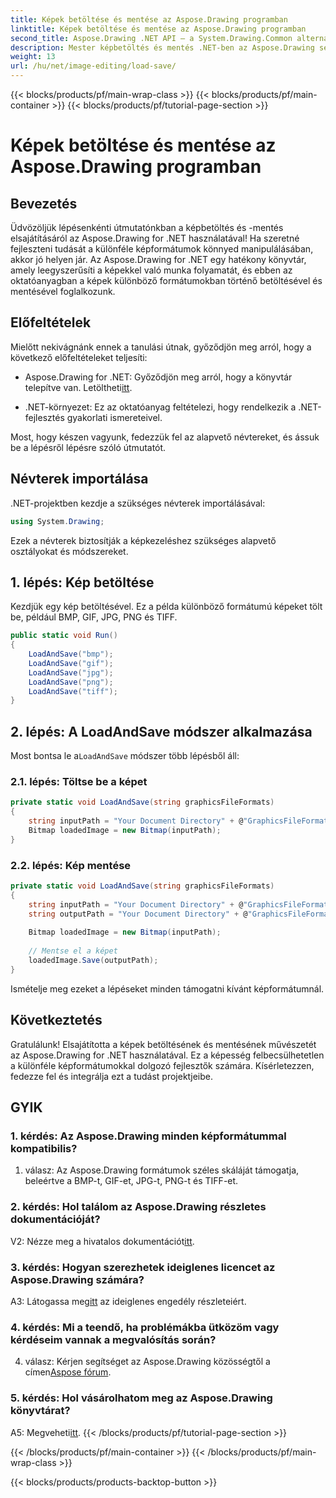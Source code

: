 ```yaml
---
title: Képek betöltése és mentése az Aspose.Drawing programban
linktitle: Képek betöltése és mentése az Aspose.Drawing programban
second_title: Aspose.Drawing .NET API – a System.Drawing.Common alternatívája
description: Mester képbetöltés és mentés .NET-ben az Aspose.Drawing segítségével. Fedezze fel a BMP, GIF, JPG, PNG, TIFF formátumokat könnyedén.
weight: 13
url: /hu/net/image-editing/load-save/
---
```


{{< blocks/products/pf/main-wrap-class >}}
{{< blocks/products/pf/main-container >}}
{{< blocks/products/pf/tutorial-page-section >}}

# Képek betöltése és mentése az Aspose.Drawing programban

## Bevezetés

Üdvözöljük lépésenkénti útmutatónkban a képbetöltés és -mentés elsajátításáról az Aspose.Drawing for .NET használatával! Ha szeretné fejleszteni tudását a különféle képformátumok könnyed manipulálásában, akkor jó helyen jár. Az Aspose.Drawing for .NET egy hatékony könyvtár, amely leegyszerűsíti a képekkel való munka folyamatát, és ebben az oktatóanyagban a képek különböző formátumokban történő betöltésével és mentésével foglalkozunk.

## Előfeltételek

Mielőtt nekivágnánk ennek a tanulási útnak, győződjön meg arról, hogy a következő előfeltételeket teljesíti:

-  Aspose.Drawing for .NET: Győződjön meg arról, hogy a könyvtár telepítve van. Letöltheti[itt](https://releases.aspose.com/drawing/net/).

- .NET-környezet: Ez az oktatóanyag feltételezi, hogy rendelkezik a .NET-fejlesztés gyakorlati ismereteivel.

Most, hogy készen vagyunk, fedezzük fel az alapvető névtereket, és ássuk be a lépésről lépésre szóló útmutatót.

## Névterek importálása

.NET-projektben kezdje a szükséges névterek importálásával:

```csharp
using System.Drawing;
```

Ezek a névterek biztosítják a képkezeléshez szükséges alapvető osztályokat és módszereket.

## 1. lépés: Kép betöltése

Kezdjük egy kép betöltésével. Ez a példa különböző formátumú képeket tölt be, például BMP, GIF, JPG, PNG és TIFF.

```csharp
public static void Run()
{
    LoadAndSave("bmp");
    LoadAndSave("gif");
    LoadAndSave("jpg");
    LoadAndSave("png");
    LoadAndSave("tiff");
}
```

## 2. lépés: A LoadAndSave módszer alkalmazása

 Most bontsa le a`LoadAndSave` módszer több lépésből áll:

### 2.1. lépés: Töltse be a képet

```csharp
private static void LoadAndSave(string graphicsFileFormats)
{
    string inputPath = "Your Document Directory" + @"GraphicsFileFormats\image." + graphicsFileFormats;
    Bitmap loadedImage = new Bitmap(inputPath);
}
```

### 2.2. lépés: Kép mentése

```csharp
private static void LoadAndSave(string graphicsFileFormats)
{
    string inputPath = "Your Document Directory" + @"GraphicsFileFormats\image." + graphicsFileFormats;
    string outputPath = "Your Document Directory" + @"GraphicsFileFormats\image_out." + graphicsFileFormats;
    
    Bitmap loadedImage = new Bitmap(inputPath);
    
    // Mentse el a képet
    loadedImage.Save(outputPath);
}
```

Ismételje meg ezeket a lépéseket minden támogatni kívánt képformátumnál.

## Következtetés

Gratulálunk! Elsajátította a képek betöltésének és mentésének művészetét az Aspose.Drawing for .NET használatával. Ez a képesség felbecsülhetetlen a különféle képformátumokkal dolgozó fejlesztők számára. Kísérletezzen, fedezze fel és integrálja ezt a tudást projektjeibe.

## GYIK

### 1. kérdés: Az Aspose.Drawing minden képformátummal kompatibilis?

1. válasz: Az Aspose.Drawing formátumok széles skáláját támogatja, beleértve a BMP-t, GIF-et, JPG-t, PNG-t és TIFF-et.

### 2. kérdés: Hol találom az Aspose.Drawing részletes dokumentációját?

V2: Nézze meg a hivatalos dokumentációt[itt](https://reference.aspose.com/drawing/net/).

### 3. kérdés: Hogyan szerezhetek ideiglenes licencet az Aspose.Drawing számára?

 A3: Látogassa meg[itt](https://purchase.aspose.com/temporary-license/) az ideiglenes engedély részleteiért.

### 4. kérdés: Mi a teendő, ha problémákba ütközöm vagy kérdéseim vannak a megvalósítás során?

 4. válasz: Kérjen segítséget az Aspose.Drawing közösségtől a címen[Aspose fórum](https://forum.aspose.com/c/diagram/17).

### 5. kérdés: Hol vásárolhatom meg az Aspose.Drawing könyvtárat?

 A5: Megveheti[itt](https://purchase.aspose.com/buy).
{{< /blocks/products/pf/tutorial-page-section >}}

{{< /blocks/products/pf/main-container >}}
{{< /blocks/products/pf/main-wrap-class >}}

{{< blocks/products/products-backtop-button >}}
